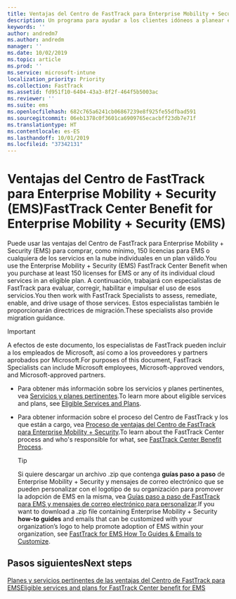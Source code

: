 ```yaml
---
title: Ventajas del Centro de FastTrack para Enterprise Mobility + Security (EMS)
description: Un programa para ayudar a los clientes idóneos a planear e implementar Intune y Azure Active Directory Premium.
keywords: ''
author: andredm7
ms.author: andredm
manager: ''
ms.date: 10/02/2019
ms.topic: article
ms.prod: ''
ms.service: microsoft-intune
localization_priority: Priority
ms.collection: FastTrack
ms.assetid: fd951f10-6404-43a3-8f2f-464f5b5003ac
ms.reviewer: ''
ms.suite: ems
ms.openlocfilehash: 682c765a6241cb06867239e8f925fe55dfbad591
ms.sourcegitcommit: 06eb1378c0f3601ca6909765ecacbff23db7e71f
ms.translationtype: HT
ms.contentlocale: es-ES
ms.lasthandoff: 10/01/2019
ms.locfileid: "37342131"
---
```

# <a name="fasttrack-center-benefit-for-enterprise-mobility--security-ems"></a><span data-ttu-id="75966-103">Ventajas del Centro de FastTrack para Enterprise Mobility + Security (EMS)</span><span class="sxs-lookup"><span data-stu-id="75966-103">FastTrack Center Benefit for Enterprise Mobility + Security (EMS)</span></span>

<span data-ttu-id="75966-104">Puede usar las ventajas del Centro de FastTrack para Enterprise Mobility + Security (EMS) para comprar, como mínimo, 150 licencias para EMS o cualquiera de los servicios en la nube individuales en un plan válido.</span><span class="sxs-lookup"><span data-stu-id="75966-104">You use the Enterprise Mobility + Security (EMS) FastTrack Center Benefit when you purchase at least 150 licenses for EMS or any of its individual cloud services in an eligible plan.</span></span> <span data-ttu-id="75966-105">A continuación, trabajará con especialistas de FastTrack para evaluar, corregir, habilitar e impulsar el uso de esos servicios.</span><span class="sxs-lookup"><span data-stu-id="75966-105">You then work with FastTrack Specialists to assess, remediate, enable, and drive usage of those services.</span></span> <span data-ttu-id="75966-106">Estos especialistas también le proporcionarán directrices de migración.</span><span class="sxs-lookup"><span data-stu-id="75966-106">These specialists also provide migration guidance.</span></span> 

> [!IMPORTANT]
> <span data-ttu-id="75966-107">A efectos de este documento, los especialistas de FastTrack pueden incluir a los empleados de Microsoft, así como a los proveedores y partners aprobados por Microsoft.</span><span class="sxs-lookup"><span data-stu-id="75966-107">For purposes of this document, FastTrack Specialists can include Microsoft employees, Microsoft-approved vendors, and Microsoft-approved partners.</span></span>

- <span data-ttu-id="75966-108">Para obtener más información sobre los servicios y planes pertinentes, vea [Servicios y planes pertinentes](M365-eligible-services-and-plans.md).</span><span class="sxs-lookup"><span data-stu-id="75966-108">To learn more about eligible services and plans, see [Eligible Services and Plans](M365-eligible-services-and-plans.md).</span></span>

- <span data-ttu-id="75966-109">Para obtener información sobre el proceso del Centro de FastTrack y los que están a cargo, vea [Proceso de ventajas del Centro de FastTrack para Enterprise Mobility + Security](EMS-fasttrack-process.md).</span><span class="sxs-lookup"><span data-stu-id="75966-109">To learn about the FastTrack Center process and who's responsible for what, see [FastTrack Center Benefit Process](EMS-fasttrack-process.md).</span></span>

    > [!TIP]
    > <span data-ttu-id="75966-110">Si quiere descargar un archivo .zip que contenga **guías paso a paso** de Enterprise Mobility + Security y mensajes de correo electrónico que se pueden personalizar con el logotipo de su organización para promover la adopción de EMS en la misma, vea [Guías paso a paso de FastTrack para EMS y mensajes de correo electrónico para personalizar](https://gallery.technet.microsoft.com/FastTrack-for-EMS-How-To-f170da4c).</span><span class="sxs-lookup"><span data-stu-id="75966-110">If you want to download a .zip file containing Enterprise Mobility + Security **how-to guides** and emails that can be customized with your organization’s logo to help promote adoption of EMS within your organization, see [FastTrack for EMS How To Guides & Emails to Customize](https://gallery.technet.microsoft.com/FastTrack-for-EMS-How-To-f170da4c).</span></span>

## <a name="next-steps"></a><span data-ttu-id="75966-111">Pasos siguientes</span><span class="sxs-lookup"><span data-stu-id="75966-111">Next steps</span></span>

[<span data-ttu-id="75966-112">Planes y servicios pertinentes de las ventajas del Centro de FastTrack para EMS</span><span class="sxs-lookup"><span data-stu-id="75966-112">Eligible services and plans for FastTrack Center benefit for EMS</span></span>](M365-eligible-services-and-plans.md)


